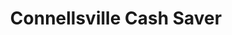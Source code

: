 ---
title: "Connellsville Cash Saver"
url: /connellsville/connellsville-cash-saver/
shop: supermarket
---